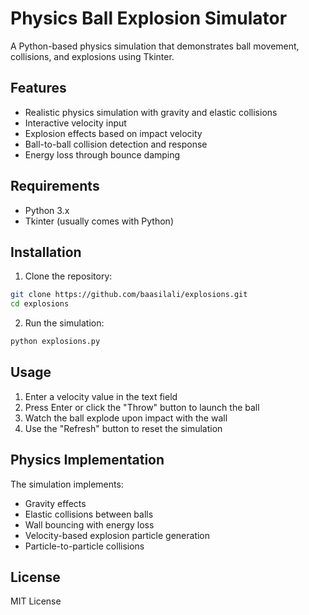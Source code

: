 # Physics Ball Explosion Simulator

A Python-based physics simulation that demonstrates ball movement, collisions, and explosions using Tkinter.

## Features

- Realistic physics simulation with gravity and elastic collisions
- Interactive velocity input
- Explosion effects based on impact velocity
- Ball-to-ball collision detection and response
- Energy loss through bounce damping

## Requirements

- Python 3.x
- Tkinter (usually comes with Python)

## Installation

1. Clone the repository:
```bash
git clone https://github.com/baasilali/explosions.git
cd explosions
```

2. Run the simulation:
```bash
python explosions.py
```

## Usage

1. Enter a velocity value in the text field
2. Press Enter or click the "Throw" button to launch the ball
3. Watch the ball explode upon impact with the wall
4. Use the "Refresh" button to reset the simulation

## Physics Implementation

The simulation implements:
- Gravity effects
- Elastic collisions between balls
- Wall bouncing with energy loss
- Velocity-based explosion particle generation
- Particle-to-particle collisions

## License

MIT License 